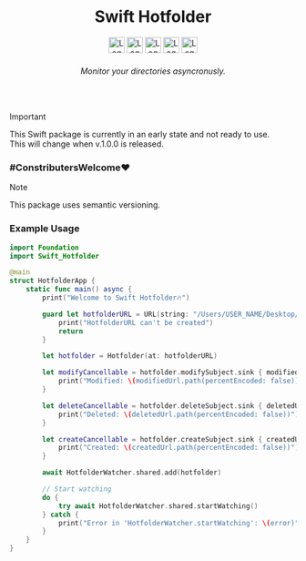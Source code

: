 <h1 align="center">Swift Hotfolder</h1>

<div align="center">  
    <img height="28" height="28" src="https://img.shields.io/badge/mac%20os-000000?style=for-the-badge&logo=apple&logoColor=white" alt="Logo" />
    <img height="28" height="28" src="https://img.shields.io/badge/Swift-FA7343?style=for-the-badge&logo=swift&logoColor=white" alt="Logo" />
    <img height="28" height="28" src="https://img.shields.io/github/license/CodebyCR/Swift-Hotfolder" alt="Logo" />
    <img height="28" height="28" src="https://img.shields.io/github/actions/workflow/status/CodebyCR/Swift-Hotfolder/swift.yml" alt="Logo" />
    <img height="28" height="28" src="https://img.shields.io/github/stars/CodebyCR/Swift-Hotfolder.svg" alt="Logo" />
    <h6>
      <em>Monitor your directories asyncronusly.</em>
    </h6>
</div>

<br/>

> [!IMPORTANT]
> This Swift package is currently in an early state and not ready to use.<br/>
> This will change when v.1.0.0 is released.

### \#ConstributersWelcome❤️

> [!NOTE]
> This package uses semantic versioning.


### Example Usage

```Swift
import Foundation
import Swift_Hotfolder

@main
struct HotfolderApp {
    static func main() async {
        print("Welcome to Swift Hotfolder🔥")

        guard let hotfolderURL = URL(string: "/Users/USER_NAME/Desktop/My_firts_Hotfolder") else {
            print("HotfolderURL can't be created")
            return
        }

        let hotfolder = Hotfolder(at: hotfolderURL)

        let modifyCancellable = hotfolder.modifySubject.sink { modifiedUrl in
            print("Modified: \(modifiedUrl.path(percentEncoded: false))")
        }

        let deleteCancellable = hotfolder.deleteSubject.sink { deletedUrl in
            print("Deleted: \(deletedUrl.path(percentEncoded: false))")
        }

        let createCancellable = hotfolder.createSubject.sink { createdUrl in
            print("Created: \(createdUrl.path(percentEncoded: false))")
        }

        await HotfolderWatcher.shared.add(hotfolder)

        // Start watching
        do {
            try await HotfolderWatcher.shared.startWatching()
        } catch {
            print("Error in 'HotfolderWatcher.startWatching': \(error)")
        }
    }
}
```
